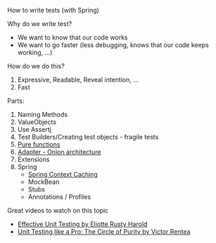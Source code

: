 How to write tests (with Spring)

Why do we write test?
* We want to know that our code works
* We want to go faster (less debugging, knows that our code keeps working, ...)

How do we do this?

1. Expressive, Readable, Reveal intention, ...
2. Fast

Parts:
1. Naming Methods
2. ValueObjects
3. Use Assertj   
4. Test Builders/Creating test objects - fragile tests
5. [Pure functions](https://www.youtube.com/watch?v=M-sDjNOAn_Y)
6. [Adapter - Onion architecture](https://herbertograca.com/2017/11/16/explicit-architecture-01-ddd-hexagonal-onion-clean-cqrs-how-i-put-it-all-together)
7. Extensions
8. Spring
    * [Spring Context Caching](https://docs.spring.io/spring-framework/docs/current/reference/html/testing.html#testcontext-ctx-management-caching)
    * MockBean
    * Stubs  
    * Annotations / Profiles
   
Great videos to watch on this topic
* [Effective Unit Testing by Eliotte Rusty Harold](https://www.youtube.com/watch?v=fr1E9aVnBxw)
* [Unit Testing like a Pro: The Circle of Purity by Victor Rentea](https://www.youtube.com/watch?v=1Z_h55jMe-M)